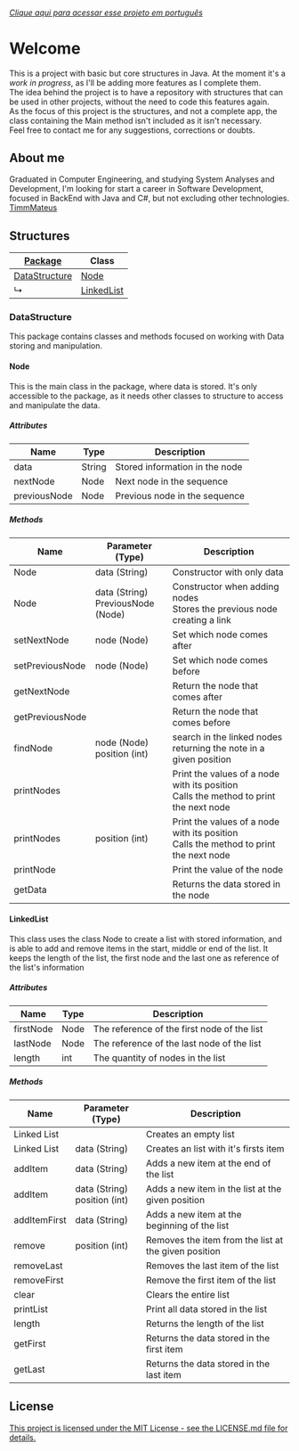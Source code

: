 ###### *[Clique aqui para acessar esse projeto em português](https://github.com/TimmMateus/Java-BasicConcepts_ConceitosBasicos/tree/Portugues)*

# Welcome

This is a project with basic but core structures in Java. At the moment it's a *work in progress*, as I'll be adding more features as I complete them.
<br>
The idea behind the project is to have a repository with structures that can be used in other projects, without the need to code this features again.
<br>
As the focus of this project is the structures, and not a complete app, the class containing the Main method isn't included as it isn't necessary.
<br>
Feel free to contact me for any suggestions, corrections or doubts.

## About me
Graduated in Computer Engineering, and studying System Analyses and Development, I'm looking for start a career in Software Development, focused in BackEnd with Java and C#, but not excluding other technologies.
<br>
[TimmMateus](mailto:maretimm@gmail.com)

## Structures

|[Package](#packages-and-classes)|Class|
|---|---|
|[DataStructure](#datastructure)|[Node](#node)|
|↳|[LinkedList](#linkedlist)|

### DataStructure

This package contains classes and methods focused on working with Data storing and manipulation.

#### Node

This is the main class in the package, where data is stored. It's only accessible to the package, as it needs other classes to structure to access and manipulate the data.

##### Attributes

|Name|Type|Description|
|---|---|---|
|data|String|Stored information in the node|
|nextNode|Node|Next node in the sequence|
|previousNode|Node|Previous node in the sequence|

##### Methods

|Name|Parameter (Type)|Description|
|---|---|---|
|Node|data (String)|Constructor with only data|
|Node|data (String) <br> PreviousNode (Node)|Constructor when adding nodes <br> Stores the previous node creating a link
|setNextNode|node (Node)|Set which node comes after|
|setPreviousNode|node (Node)|Set which node comes before|
|getNextNode||Return the node that comes after|
|getPreviousNode||Return the node that comes before|
|findNode|node (Node) <br> position (int)|search in the linked nodes returning the note in a given position|
|printNodes||Print the values of a node with its position <br> Calls the method to print the next node|
|printNodes|position (int)|Print the values of a node with its position <br> Calls the method to print the next node|
|printNode||Print the value of the node|
|getData||Returns the data stored in the node|

#### LinkedList

This class uses the class Node to create a list with stored information, and is able to add and remove items in the start, middle or end of the list. It keeps the length of the list, the first node and the last one as reference of the list's information

##### Attributes

|Name|Type|Description|
|---|---|---|
|firstNode|Node|The reference of the first node of the list|
|lastNode|Node|The reference of the last node of the list|
|length|int|The quantity of nodes in the list|

##### Methods

|Name|Parameter (Type)|Description|
|---|---|---|
|Linked List||Creates an empty list|
|Linked List|data (String)|Creates an list with it's firsts item|
|addItem|data (String)|Adds a new item at the end of the list|
|addItem|data (String) <br> position (int)|Adds a new item in the list at the given position|
|addItemFirst|data (String)|Adds a new item at the beginning of the list|
|remove|position (int)|Removes the item from the list at the given position|
|removeLast||Removes the last item of the list|
|removeFirst||Remove the first item of the list|
|clear||Clears the entire list|
|printList||Print all data stored in the list|
|length||Returns the length of the list|
|getFirst||Returns the data stored in the first item|
|getLast||Returns the data stored in the last item|

## License
[This project is licensed under the MIT License - see the LICENSE.md file for details.](LICENSE.md)
